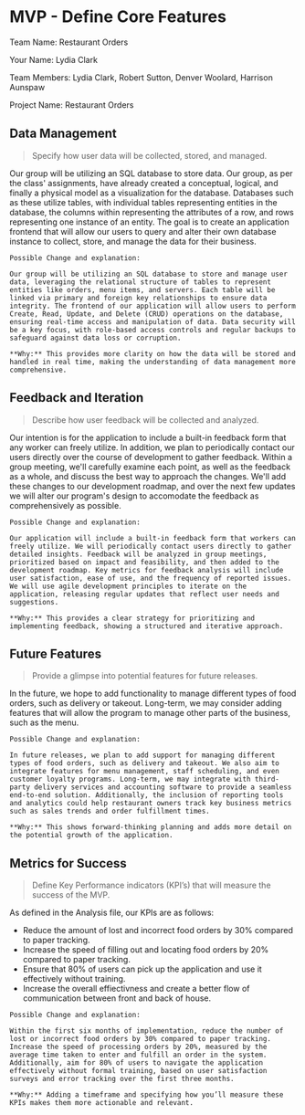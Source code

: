 # MVP \- Define Core Features

Team Name:  Restaurant Orders

Your Name:  Lydia Clark

Team Members:  Lydia Clark, Robert Sutton, Denver Woolard, Harrison Aunspaw

Project Name: Restaurant Orders

## Data Management

> Specify how user data will be collected, stored, and managed.     	

Our group will be utilizing an SQL database to store data. Our group, as per the class' assignments, have already created a conceptual, logical, and finally a physical model as a visualization for the database. Databases such as these utilize tables, with individual tables representing entities in the database, the columns within representing the attributes of a row, and rows representing one instance of an entity. The goal is to create an application frontend that will allow our users to query and alter their own database instance to collect, store, and manage the data for their business.

```
Possible Change and explanation:

Our group will be utilizing an SQL database to store and manage user data, leveraging the relational structure of tables to represent entities like orders, menu items, and servers. Each table will be linked via primary and foreign key relationships to ensure data integrity. The frontend of our application will allow users to perform Create, Read, Update, and Delete (CRUD) operations on the database, ensuring real-time access and manipulation of data. Data security will be a key focus, with role-based access controls and regular backups to safeguard against data loss or corruption.

**Why:** This provides more clarity on how the data will be stored and handled in real time, making the understanding of data management more comprehensive.
```

## Feedback and Iteration

> Describe how user feedback will be collected and analyzed.

Our intention is for the application to include a built-in feedback form that any worker can freely utilize. In addition, we plan to periodically contact our users directly over the course of development to gather feedback. Within a group meeting, we'll carefully examine each point, as well as the feedback as a whole, and discuss the best way to approach the changes. We'll add these changes to our development roadmap, and over the next few updates we will alter our program's design to accomodate the feedback as comprehensively as possible.

```
Possible Change and explanation:

Our application will include a built-in feedback form that workers can freely utilize. We will periodically contact users directly to gather detailed insights. Feedback will be analyzed in group meetings, prioritized based on impact and feasibility, and then added to the development roadmap. Key metrics for feedback analysis will include user satisfaction, ease of use, and the frequency of reported issues. We will use agile development principles to iterate on the application, releasing regular updates that reflect user needs and suggestions.

**Why:** This provides a clear strategy for prioritizing and implementing feedback, showing a structured and iterative approach.
```

## Future Features

> Provide a glimpse into potential features for future releases.

In the future, we hope to add functionality to manage different types of food orders, such as delivery or takeout. Long-term, we may consider adding features that will allow the program to manage other parts of the business, such as the menu.

```
Possible Change and explanation:

In future releases, we plan to add support for managing different types of food orders, such as delivery and takeout. We also aim to integrate features for menu management, staff scheduling, and even customer loyalty programs. Long-term, we may integrate with third-party delivery services and accounting software to provide a seamless end-to-end solution. Additionally, the inclusion of reporting tools and analytics could help restaurant owners track key business metrics such as sales trends and order fulfillment times.

**Why:** This shows forward-thinking planning and adds more detail on the potential growth of the application.
```

## Metrics for Success

> Define Key Performance indicators (KPI’s) that will measure the success of the MVP.

As defined in the Analysis file, our KPIs are as follows:
- Reduce the amount of lost and incorrect food orders by 30% compared to paper tracking.
- Increase the speed of filling out and locating food orders by 20% compared to paper tracking.
- Ensure that 80% of users can pick up the application and use it effectively without training.
- Increase the overall effiectivness and create a better flow of communication between front and back of house.

```
Possible Change and explanation:

Within the first six months of implementation, reduce the number of lost or incorrect food orders by 30% compared to paper tracking. Increase the speed of processing orders by 20%, measured by the average time taken to enter and fulfill an order in the system. Additionally, aim for 80% of users to navigate the application effectively without formal training, based on user satisfaction surveys and error tracking over the first three months.

**Why:** Adding a timeframe and specifying how you’ll measure these KPIs makes them more actionable and relevant.

```


